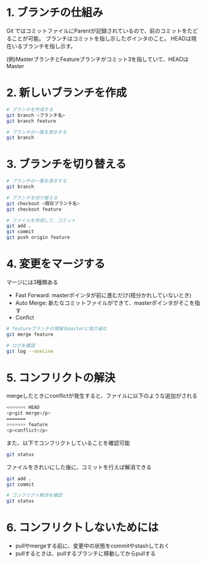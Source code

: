 # 1. ブランチの仕組み
Git ではコミットファイルにParentが記録されているので、前のコミットをたどることが可能。
ブランチはコミットを指し示したポインタのこと。
HEADは現在いるブランチを指し示す。

(例)MasterブランチとFeatureブランチがコミット3を指していて、HEADはMaster

# 2. 新しいブランチを作成

```sh
# ブランチを作成する
git branch <ブランチ名>
git branch feature

# ブランチの一覧を表示する
git branch
```

# 3. ブランチを切り替える

```sh
# ブランチの一覧を表示する
git branch

# ブランチを切り替える
git checkout <既存ブランチ名>
git checkout feature

# ファイルを作成して、コミット
git add .
git commit
git push origin feature
```

# 4. 変更をマージする
マージには3種類ある
* Fast Forward: masterポインタが前に進むだけ(枝分かれしていないとき)
* Auto Merge: 新たなコミットファイルができて、masterポインタがそこを指す
* Confict

```sh
# featureブランチの情報をmasterに取り組む
git merge feature

# ログを確認
git log --oneline
```

# 5. コンフリクトの解決
mergeしたときにconflictが発生すると、ファイルに以下のような追加がされる
```sh
<<<<<<< HEAD
<p>git merge</p>
=======
>>>>>>> feature
<p>conflict</p>
```
また、以下でコンフリクトしていることを確認可能
```sh
git status
```

ファイルをきれいにした後に、コミットを行えば解消できる
```sh
git add .
git commit

# コンフリクト解消を確認
git status
```

# 6. コンフリクトしないためには
* pullやmergeする前に、変更中の状態をcommitやstashしておく
* pullするときは、pullするブランチに移動してからpullする

